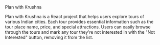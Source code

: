 Plan with Krushna

Plan with Krushna is a React project that helps users explore tours of various Indian cities. Each tour provides essential information such as the tour place name, price, and special attractions. Users can easily browse through the tours and mark any tour they're not interested in with the "Not Interested" button, removing it from the list.
